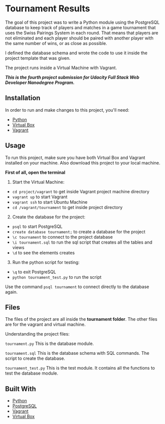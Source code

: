 # Tournament Results
The goal of this project was to write a Python module using the PostgreSQL database to keep track of players and matches in a game tournament that uses the Swiss Pairings System in each round. That means that players are not eliminated and each player should be paired with another player with the same number of wins, or as close as possible.

I defined the database schema and wrote the code to use it inside the project template that was given.

The project runs inside a Virtual Machine with Vagrant.

**_This is the fourth project submission for Udacity Full Stack Web Developer Nanodegree Program._**

## Installation
In order to run and make changes to this project, you'll need:
- [Python](https://www.python.org/)
- [Virtual Box](https://www.virtualbox.org/wiki/Downloads)
- [Vagrant](http://www.vagrantup.com/downloads.html)

## Usage
To run this project, make sure you have both Virtual Box and Vagrant installed on your machine.
Also download this project to your local machine.

**First of all, open the terminal**

1. Start the Virtual Machine:
- `cd project/vagrant` to get inside Vagrant project machine directory
- `vagrant up` to start Vagrant
- `vagrant ssh` to start Ubuntu Machine
- `cd /vagrant/tournament` to get inside project directory

2. Create the database for the project:
- `psql` to start PostgreSQL
- `create database tournament;` to create a database for the project
- `\c tournament` to connect to the project database
- `\i tournament.sql` to run the sql script that creates all the tables and views
- `\d` to see the elements creates

3. Run the python script for testing:
- `\q` to exit PostgreSQL
- `python tournament_test.py` to run the script

Use the command `psql tournament` to connect directly to the database again.

## Files
The files of the project are all inside the **tournament folder**. The other files are for the 
vagrant and virtual machine. 

Understanding the project files:

`tournament.py`
This is the database module. 

`tournament.sql`
This is the database schema with SQL commands. The script to create the database.

`tournament_test.py`
This is the test module. It contains all the functions to test the database module.


## Built With
- [Python](https://www.python.org/)
- [PostgreSQL](https://www.postgresql.org/)
- [Vagrant](http://www.vagrantup.com/downloads.html)
- [Virtual Box](https://www.virtualbox.org/wiki/Downloads)
